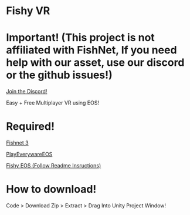 # Fishy VR
# Important! (This project is not affiliated with FishNet, If you need help with our asset, use our discord or the github issues!)
[Join the Discord!](https://discord.gg/CMmDnkjrUc)

Easy + Free Multiplayer VR using EOS!

# Required!
[Fishnet 3](https://github.com/FirstGearGames/FishNet/releases/download/3.11.18/FishNetworking.3.11.18R.unitypackage)

[PlayEverywareEOS](https://github.com/EOS-Contrib/eos_plugin_for_unity/releases)

[Fishy EOS (Follow Readme Insructions)](https://github.com/ETdoFresh/FishyEOS)

# How to download!
Code > Download Zip > Extract > Drag Into Unity Project Window!
